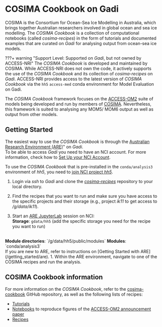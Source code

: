 # COSIMA Cookbook on Gadi


COSIMA is the Consortium for Ocean-Sea Ice Modelling in Australia, which brings together Australian researchers involved in global ocean and sea ice modelling. The <i>COSIMA Cookbook</i> is a collection of computational notebooks (called <i>cosima-recipes</i>) in the form of tutorials and documented examples that are curated on <i>Gadi</i> for analysing output from ocean-sea ice models.

???+ warning "Support Level: Supported on <i>Gadi</i>, but not owned by ACCESS-NRI"
    <!-- Who develped the tool? -->
    The <i>COSIMA Cookbook</i> is developed and maintained by COSIMA. While ACCESS-NRI does not own the code, it actively supports the use of the <i>COSIMA Cookbook</i> and its collection of <i>cosima-recipes</i> on <i>Gadi</i>. 
    ACCESS-NRI provides access to the latest version of <i>COSIMA Cookbook</i> via the `hh5` `access-med` conda environment for Model Evaluation on Gadi.

 The <i>COSIMA Cookbook</i> framework focuses on the <a href="/models/configurations/access-om">ACCESS-OM2</a> suite of models being developed and run by members of <a href="http://cosima.org.au/" target="_blank">COSIMA</a>. Nevertheless, this framework is suited to analysing any MOM5/ MOM6 output as well as output from other models.

## Getting Started

The easiest way to use the _COSIMA Cookbook_ is through the [Australian Research Environment (ARE)](https://are.nci.org.au)" on _Gadi_.<br>
To be able to access _Gadi_ you need to have an NCI account. For more information, check how to [Set Up your NCI Account](/getting_started/set_up_nci_account).

To use the <i>COSIMA Cookbook</i> that is pre-installed in the `conda/analysis3` environment of *hh5*, you need to <a href="https://my.nci.org.au/mancini/project/hh5" target="_blank">join NCI project *hh5*</a>.

1. Login  via *ssh* to <i>Gadi</i> and clone the <a href="https://github.com/COSIMA/cosima-recipes" target="_blank"><i>cosima-recipes</i></a> repository to your local directory.  

2. Find the recipes that you want to run and make sure you have access to the specific projects and their storage (e.g., project *ik11* to get access to */g/data/ik11*).

3. Start an <a href="https://are.nci.org.au" target="_blank">ARE JupyterLab</a> session on NCI:  
  <b>Storage</b>: `gdata/hh5` (add the specific storage you need for the recipe you want to run)
  <br>
  <b>Module directories</b>: `/g/data/hh5/public/modules`  
  <b>Modules</b>: `conda/analysis3`
  <br>
  If you are new to ARE, refer to instructions on [Getting Started with ARE](/getting_started/are).
1. Within the ARE environment, navigate to one of the COSIMA recipes and run the analysis.

## COSIMA Cookbook information

For more information on the <i>COSIMA Cookbook</i>, refer to the <a href="https://github.com/COSIMA/cosima-cookbook" target="_blank">cosima-cookbook</a> GitHub repository, as well as the following lists of recipes:

- <a href="https://github.com/COSIMA/cosima-recipes/tree/main/Tutorials" target="_blank">Tutorials</a>
- <a href="https://github.com/COSIMA/cosima-recipes/tree/main/ACCESS-OM2-GMD-Paper-Figs" target="_blank">Notebooks</a> to reproduce figures of the <a href="https://gmd.copernicus.org/articles/13/401/2020/" target="_blank">ACCESS-OM2 announcement paper</a>
- <a href="https://github.com/COSIMA/cosima-recipes/tree/main/Recipes" target="_blank">Recipes</a>

